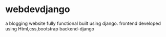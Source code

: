 # webdevdjango
a blogging website fully functional built using django.
frontend developed using Html,css,bootstrap
backend-django
